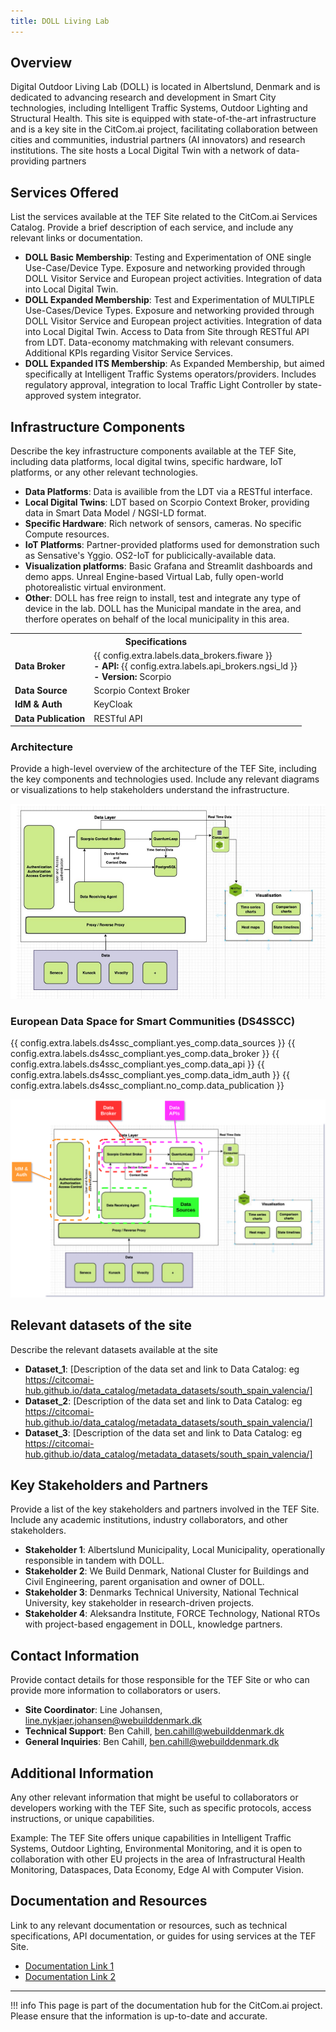 ```yaml
---
title: DOLL Living Lab
---
```


## Overview

Digital Outdoor Living Lab (DOLL) is located in Albertslund, Denmark and is dedicated to advancing research and development in Smart City technologies, including Intelligent Traffic Systems, Outdoor Lighting and Structural Health. This site is equipped with state-of-the-art infrastructure and is a key site in the CitCom.ai project, facilitating collaboration between cities and communities, industrial partners (AI innovators) and research institutions. The site hosts a Local Digital Twin with a network of data-providing partners

## Services Offered

List the services available at the TEF Site related to the CitCom.ai Services Catalog. Provide a brief description of each service, and include any relevant links or documentation.

- **DOLL Basic Membership**: Testing and Experimentation of ONE single Use-Case/Device Type. Exposure and networking provided through DOLL Visitor Service and European project activities. Integration of data into Local Digital Twin.
- **DOLL Expanded Membership**: Test and Experimentation of MULTIPLE Use-Cases/Device Types. Exposure and networking provided through DOLL Visitor Service and European project activities. Integration of data into Local Digital Twin. Access to Data from Site through RESTful API from LDT. Data-economy matchmaking with relevant consumers. Additional KPIs regarding Visitor Service Services.
- **DOLL Expanded ITS Membership**: As Expanded Membership, but aimed specifically at Intelligent Traffic Systems operators/providers. Includes regulatory approval, integration to local Traffic Light Controller by state-approved system integrator. 

## Infrastructure Components

Describe the key infrastructure components available at the TEF Site, including data platforms, local digital twins, specific hardware, IoT platforms, or any other relevant technologies.

- **Data Platforms**: Data is availible from the LDT via a RESTful interface.
- **Local Digital Twins**: LDT based on Scorpio Context Broker, providing data in Smart Data Model / NGSI-LD format.
- **Specific Hardware**: Rich network of sensors, cameras. No specific Compute resources.
- **IoT Platforms**: Partner-provided platforms used for demonstration such as Sensative's Yggio. OS2-IoT for publicically-available data.
- **Visualization platforms**: Basic Grafana and Streamlit dashboards and demo apps. Unreal Engine-based Virtual Lab, fully open-world photorealistic virtual environment.
- **Other**: DOLL has free reign to install, test and integrate any type of device in the lab. DOLL has the Municipal mandate in the area, and therfore operates on behalf of the local municipality in this area.

<table>
  <tr>
    <th colspan="2" style="text-align: center;">Specifications</th>
  </tr>
<tr>
    <td><strong>Data Broker<strong></td>
    <td>
      {{ config.extra.labels.data_brokers.fiware }}<br>
      <strong>- API:</strong> {{ config.extra.labels.api_brokers.ngsi_ld }}<br>
      <strong>- Version:</strong> Scorpio
    </td>
 </tr>
  <tr>
    <td><strong>Data Source<strong></td>
    <td>Scorpio Context Broker</td>
  </tr>
  <tr>
    <td><strong>IdM &amp; Auth<strong></td>
    <td>KeyCloak</td>
  </tr>
  <tr>
    <td><strong>Data Publication<strong></td>
    <td>RESTful API</td>
  </tr>
</table>

### Architecture

Provide a high-level overview of the architecture of the TEF Site, including the key components and technologies used. Include any relevant diagrams or visualizations to help stakeholders understand the infrastructure.

![doll_arch](./img/doll_living_lab-arch.png)

### European Data Space for Smart Communities (DS4SSCC)

{{ config.extra.labels.ds4ssc_compliant.yes_comp.data_sources }} {{ config.extra.labels.ds4ssc_compliant.yes_comp.data_broker }} {{ config.extra.labels.ds4ssc_compliant.yes_comp.data_api }} {{ config.extra.labels.ds4ssc_compliant.yes_comp.data_idm_auth }} {{ config.extra.labels.ds4ssc_compliant.no_comp.data_publication }}

![doll_arch-ds4sscc](./img/doll_ds4sscc-arch.svg)

## Relevant datasets of the site

Describe the relevant datasets available at the site

- **Dataset_1**: [Description of the data set and link to Data Catalog: eg https://citcomai-hub.github.io/data_catalog/metadata_datasets/south_spain_valencia/]
- **Dataset_2**: [Description of the data set and link to Data Catalog: eg https://citcomai-hub.github.io/data_catalog/metadata_datasets/south_spain_valencia/]
- **Dataset_3**: [Description of the data set and link to Data Catalog: eg https://citcomai-hub.github.io/data_catalog/metadata_datasets/south_spain_valencia/]

## Key Stakeholders and Partners

Provide a list of the key stakeholders and partners involved in the TEF Site. Include any academic institutions, industry collaborators, and other stakeholders.

- **Stakeholder 1**: Albertslund Municipality, Local Municipality, operationally responsible in tandem with DOLL.
- **Stakeholder 2**: We Build Denmark, National Cluster for Buildings and Civil Engineering, parent organisation and owner of DOLL. 
- **Stakeholder 3**: Denmarks Technical University, National Technical University, key stakeholder in research-driven projects.
- **Stakeholder 4**: Aleksandra Institute, FORCE Technology, National RTOs with project-based engagement in DOLL, knowledge partners.

## Contact Information

Provide contact details for those responsible for the TEF Site or who can provide more information to collaborators or users.

- **Site Coordinator**: Line Johansen, line.nykjaer.johansen@webuilddenmark.dk
- **Technical Support**: Ben Cahill, ben.cahill@webuilddenmark.dk
- **General Inquiries**: Ben Cahill, ben.cahill@webuilddenmark.dk

## Additional Information

Any other relevant information that might be useful to collaborators or developers working with the TEF Site, such as specific protocols, access instructions, or unique capabilities.

Example:
The TEF Site offers unique capabilities in Intelligent Traffic Systems, Outdoor Lighting, Environmental Monitoring, and it is open to collaboration with other EU projects in the area of Infrastructural Health Monitoring, Dataspaces, Data Economy, Edge AI with Computer Vision.

## Documentation and Resources

Link to any relevant documentation or resources, such as technical specifications, API documentation, or guides for using services at the TEF Site.

- [Documentation Link 1](#)
- [Documentation Link 2](#)

---

!!! info
    This page is part of the documentation hub for the CitCom.ai project. Please ensure that the information is up-to-date and accurate.
